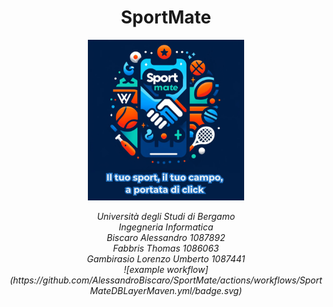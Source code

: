 <p>
       <h1 align="center">SportMate </h1> 
</p>

  <p align="center"  >
      <img src="Immagini/SportMate3MottoSmall.PNG" width="250" />   
 </p> 
 <p align="center"> <em> Università degli Studi di Bergamo <br/>
Ingegneria Informatica <br/>
Biscaro Alessandro 1087892 <br/>
Fabbris Thomas 1086063 <br/>
Gambirasio Lorenzo Umberto 1087441 <br/>
![example workflow](https://github.com/AlessandroBiscaro/SportMate/actions/workflows/SportMateDBLayerMaven.yml/badge.svg)</em>
</p >
